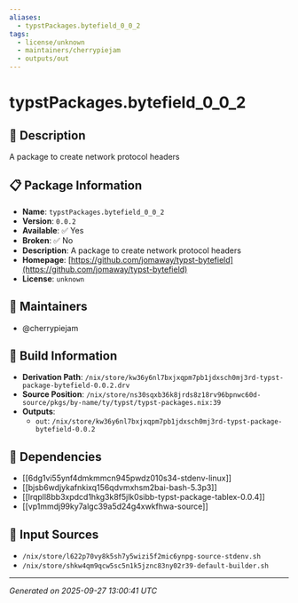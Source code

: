 ```yaml
---
aliases:
  - typstPackages.bytefield_0_0_2
tags:
  - license/unknown
  - maintainers/cherrypiejam
  - outputs/out
---
```


# typstPackages.bytefield_0_0_2

## 📝 Description

A package to create network protocol headers

## 📋 Package Information

- **Name**: `typstPackages.bytefield_0_0_2`
- **Version**: `0.0.2`
- **Available**: ✅ Yes
- **Broken**: ✅ No
- **Description**: A package to create network protocol headers
- **Homepage**: [https://github.com/jomaway/typst-bytefield](https://github.com/jomaway/typst-bytefield)
- **License**: `unknown`
## 👥 Maintainers

- @cherrypiejam


## 🔧 Build Information

- **Derivation Path**: `/nix/store/kw36y6nl7bxjxqpm7pb1jdxsch0mj3rd-typst-package-bytefield-0.0.2.drv`
- **Source Position**: `/nix/store/ns30sqxb36k8jrds8z18rv96bpnwc60d-source/pkgs/by-name/ty/typst/typst-packages.nix:39`
- **Outputs**:
  - `out`:  `/nix/store/kw36y6nl7bxjxqpm7pb1jdxsch0mj3rd-typst-package-bytefield-0.0.2`

## 🔗 Dependencies

- [[6dg1vi55ynf4dmkmmcn945pwdz010s34-stdenv-linux]]
- [[bjsb6wdjykafnkixq156qdvmxhsm2bai-bash-5.3p3]]
- [[lrqpll8bb3xpdcd1hkg3k8f5jlk0sibb-typst-package-tablex-0.0.4]]
- [[vp1mmdj99ky7algc39a5d24g4xwkfhwa-source]]

## 📁 Input Sources

- `/nix/store/l622p70vy8k5sh7y5wizi5f2mic6ynpg-source-stdenv.sh`
- `/nix/store/shkw4qm9qcw5sc5n1k5jznc83ny02r39-default-builder.sh`

---
*Generated on 2025-09-27 13:00:41 UTC*
